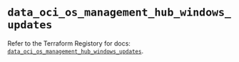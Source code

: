 # `data_oci_os_management_hub_windows_updates`

Refer to the Terraform Registory for docs: [`data_oci_os_management_hub_windows_updates`](https://registry.terraform.io/providers/oracle/oci/6.18.0/docs/data-sources/os_management_hub_windows_updates).
